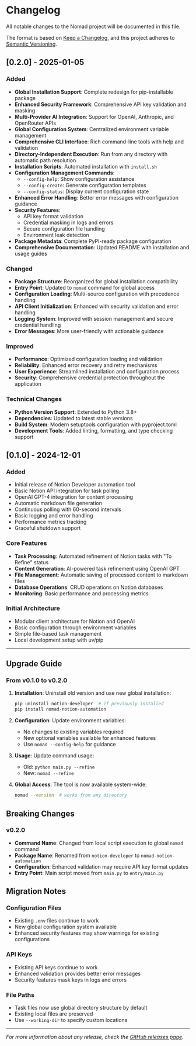 # Changelog

All notable changes to the Nomad project will be documented in this file.

The format is based on [Keep a Changelog](https://keepachangelog.com/en/1.0.0/),
and this project adheres to [Semantic Versioning](https://semver.org/spec/v2.0.0.html).

## [0.2.0] - 2025-01-05

### Added
- **Global Installation Support**: Complete redesign for pip-installable package
- **Enhanced Security Framework**: Comprehensive API key validation and masking
- **Multi-Provider AI Integration**: Support for OpenAI, Anthropic, and OpenRouter APIs
- **Global Configuration System**: Centralized environment variable management
- **Comprehensive CLI Interface**: Rich command-line tools with help and validation
- **Directory-Independent Execution**: Run from any directory with automatic path resolution
- **Installation Scripts**: Automated installation with `install.sh`
- **Configuration Management Commands**:
  - `--config-help`: Show configuration assistance
  - `--config-create`: Generate configuration templates
  - `--config-status`: Display current configuration state
- **Enhanced Error Handling**: Better error messages with configuration guidance
- **Security Features**:
  - API key format validation
  - Credential masking in logs and errors
  - Secure configuration file handling
  - Environment leak detection
- **Package Metadata**: Complete PyPI-ready package configuration
- **Comprehensive Documentation**: Updated README with installation and usage guides

### Changed
- **Package Structure**: Reorganized for global installation compatibility
- **Entry Point**: Updated to `nomad` command for global access
- **Configuration Loading**: Multi-source configuration with precedence handling
- **API Client Initialization**: Enhanced with security validation and error handling
- **Logging System**: Improved with session management and secure credential handling
- **Error Messages**: More user-friendly with actionable guidance

### Improved
- **Performance**: Optimized configuration loading and validation
- **Reliability**: Enhanced error recovery and retry mechanisms
- **User Experience**: Streamlined installation and configuration process
- **Security**: Comprehensive credential protection throughout the application

### Technical Changes
- **Python Version Support**: Extended to Python 3.8+
- **Dependencies**: Updated to latest stable versions
- **Build System**: Modern setuptools configuration with pyproject.toml
- **Development Tools**: Added linting, formatting, and type checking support

## [0.1.0] - 2024-12-01

### Added
- Initial release of Notion Developer automation tool
- Basic Notion API integration for task polling
- OpenAI GPT-4 integration for content processing
- Automatic markdown file generation
- Continuous polling with 60-second intervals
- Basic logging and error handling
- Performance metrics tracking
- Graceful shutdown support

### Core Features
- **Task Processing**: Automated refinement of Notion tasks with "To Refine" status
- **Content Generation**: AI-powered task refinement using OpenAI GPT
- **File Management**: Automatic saving of processed content to markdown files
- **Database Operations**: CRUD operations on Notion databases
- **Monitoring**: Basic performance and processing metrics

### Initial Architecture
- Modular client architecture for Notion and OpenAI
- Basic configuration through environment variables
- Simple file-based task management
- Local development setup with uv/pip

---

## Upgrade Guide

### From v0.1.0 to v0.2.0

1. **Installation**: Uninstall old version and use new global installation:
   ```bash
   pip uninstall notion-developer  # if previously installed
   pip install nomad-notion-automation
   ```

2. **Configuration**: Update environment variables:
   - No changes to existing variables required
   - New optional variables available for enhanced features
   - Use `nomad --config-help` for guidance

3. **Usage**: Update command usage:
   - Old: `python main.py --refine`
   - New: `nomad --refine`

4. **Global Access**: The tool is now available system-wide:
   ```bash
   nomad --version  # works from any directory
   ```

## Breaking Changes

### v0.2.0
- **Command Name**: Changed from local script execution to global `nomad` command
- **Package Name**: Renamed from `notion-developer` to `nomad-notion-automation`
- **Configuration**: Enhanced validation may require API key format updates
- **Entry Point**: Main script moved from `main.py` to `entry/main.py`

## Migration Notes

### Configuration Files
- Existing `.env` files continue to work
- New global configuration system available
- Enhanced security features may show warnings for existing configurations

### API Keys
- Existing API keys continue to work
- Enhanced validation provides better error messages
- Security features mask keys in logs and errors

### File Paths
- Task files now use global directory structure by default
- Existing local files are preserved
- Use `--working-dir` to specify custom locations

---

*For more information about any release, check the [GitHub releases page](https://github.com/nomad-notion-automation/nomad/releases).*